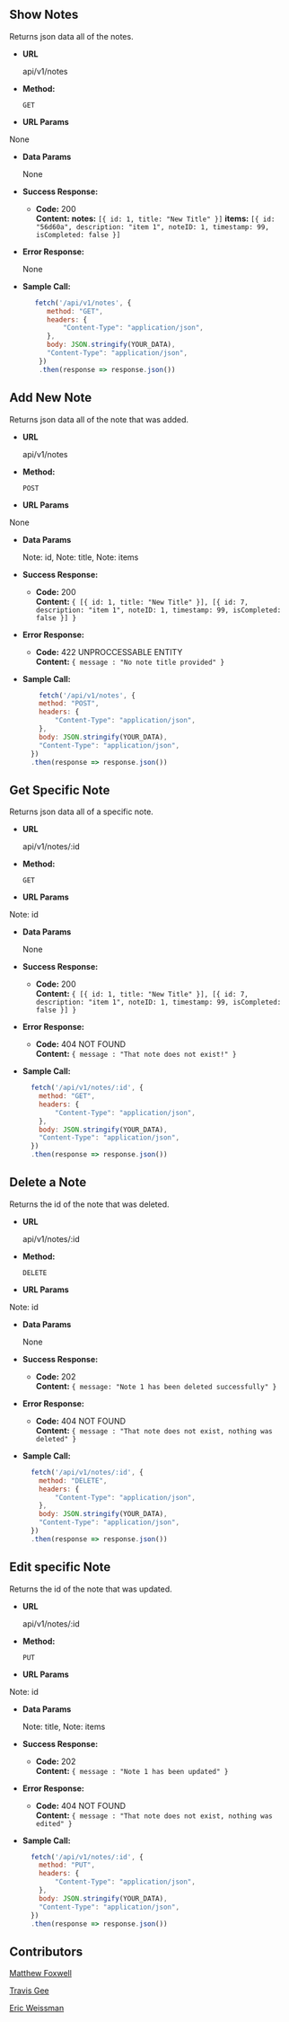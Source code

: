 **Show Notes**
----
  Returns json data all of the notes.

* **URL**

  api/v1/notes

* **Method:**

  `GET`
  
*  **URL Params**

  None

* **Data Params**

  None

* **Success Response:**

  * **Code:** 200 <br />
    **Content:** 
    **notes:** `[{ id: 1, title: "New Title" }]`
    **items:** `[{ id: "56d60a", description: "item 1", noteID: 1, timestamp: 99, isCompleted: false }]`
 
* **Error Response:**

  None

* **Sample Call:**

  ```javascript
     fetch('/api/v1/notes', {
        method: "GET",
        headers: {
            "Content-Type": "application/json",
        },
        body: JSON.stringify(YOUR_DATA),
        "Content-Type": "application/json",
      })
      .then(response => response.json())
  ```
  

**Add New Note**
----
  Returns json data all of the note that was added.

* **URL**

  api/v1/notes

* **Method:**

  `POST`
  
*  **URL Params**

  None

* **Data Params**

  Note: id,
  Note: title,
  Note: items

* **Success Response:**

  * **Code:** 200 <br />
    **Content:** `{ [{ id: 1, title: "New Title" }], [{ id: 7, description: "item 1", noteID: 1, timestamp: 99, isCompleted: false }] }`
 
* **Error Response:**

  * **Code:** 422 UNPROCCESSABLE ENTITY <br />
    **Content:** `{ message : "No note title provided" }`

* **Sample Call:**

  ```javascript
      fetch('/api/v1/notes', {
      method: "POST",
      headers: {
          "Content-Type": "application/json",
      },
      body: JSON.stringify(YOUR_DATA),
      "Content-Type": "application/json",
    })
    .then(response => response.json())
  ```


**Get Specific Note**
----
  Returns json data all of a specific note.

* **URL**

  api/v1/notes/:id

* **Method:**

  `GET`
  
*  **URL Params**

  Note: id

* **Data Params**

  None

* **Success Response:**

  * **Code:** 200 <br />
    **Content:** `{ [{ id: 1, title: "New Title" }], [{ id: 7, description: "item 1", noteID: 1, timestamp: 99, isCompleted: false }] }`
 
* **Error Response:**

  * **Code:** 404 NOT FOUND <br />
    **Content:** `{ message : "That note does not exist!" }`

* **Sample Call:**

  ```javascript
    fetch('/api/v1/notes/:id', {
      method: "GET",
      headers: {
          "Content-Type": "application/json",
      },
      body: JSON.stringify(YOUR_DATA),
      "Content-Type": "application/json",
    })
    .then(response => response.json())
  ```


**Delete a Note**
----
  Returns the id of the note that was deleted.

* **URL**

  api/v1/notes/:id

* **Method:**

  `DELETE`
  
*  **URL Params**

  Note: id

* **Data Params**

  None

* **Success Response:**

  * **Code:** 202 <br />
    **Content:** `{ message: "Note 1 has been deleted successfully" }`
 
* **Error Response:**

  * **Code:** 404 NOT FOUND <br />
    **Content:** `{ message : "That note does not exist, nothing was deleted" }`

* **Sample Call:**

  ```javascript
    fetch('/api/v1/notes/:id', {
      method: "DELETE",
      headers: {
          "Content-Type": "application/json",
      },
      body: JSON.stringify(YOUR_DATA),
      "Content-Type": "application/json",
    })
    .then(response => response.json())
  ```


**Edit specific Note**
----
  Returns the id of the note that was updated.

* **URL**

  api/v1/notes/:id

* **Method:**

  `PUT`
  
*  **URL Params**

  Note: id

* **Data Params**

  Note: title,
  Note: items

* **Success Response:**

  * **Code:** 202 <br />
    **Content:** `{ message : "Note 1 has been updated" }`
 
* **Error Response:**

  * **Code:** 404 NOT FOUND <br />
    **Content:** `{ message : "That note does not exist, nothing was edited" }`

* **Sample Call:**

  ```javascript
    fetch('/api/v1/notes/:id', {
      method: "PUT",
      headers: {
          "Content-Type": "application/json",
      },
      body: JSON.stringify(YOUR_DATA),
      "Content-Type": "application/json",
    })
    .then(response => response.json())
  ```

## Contributors
[Matthew Foxwell](https://github.com/foxwellm)

[Travis Gee](https://github.com/geet084)

[Eric Weissman](https://github.com/ericweissman)
